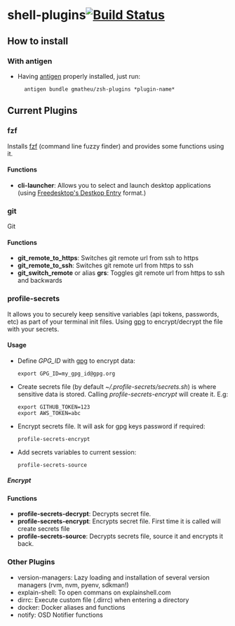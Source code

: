 shell-plugins[![Build Status](https://travis-ci.org/gmatheu/shell-plugins.svg)](https://travis-ci.org/gmatheu/shell-plugins)
=======================

How to install
--------------

### With antigen

* Having [antigen](http://github.com/zsh-users/antigen) properly installed, just run:

        antigen bundle gmatheu/zsh-plugins *plugin-name*

Current Plugins
---------------

### fzf

Installs [fzf](https://github.com/junegunn/fzf) (command line fuzzy finder) and provides some functions using it.

#### Functions
  * **cli-launcher**: Allows you to select and launch desktop applications (using [Freedesktop's Destkop Entry](https://specifications.freedesktop.org/desktop-entry-spec/desktop-entry-spec-latest.html) format.)

### git

Git

#### Functions
  * **git_remote_to_https**: Switches git remote url from ssh to https
  * **git_remote_to_ssh**: Switches git remote url from https to ssh
  * **git_switch_remote** or alias **grs**: Toggles git remote url from https to ssh and backwards


### profile-secrets

It allows you to securely keep sensitive variables (api tokens, passwords, etc) as part of your terminal init files. Using [gpg](https://gnupg.org/) to encrypt/decrypt the file with your secrets.

#### Usage
  * Define *GPG_ID* with [gpg](https://gnupg.org/) to encrypt data:

        export GPG_ID=my_gpg_id@gpg.org
  * Create secrets file (by default _~/.profile-secrets/secrets.sh_) is where sensitive data is stored. Calling _profile-secrets-encrypt_ will create it. E.g:

        export GITHUB_TOKEN=123
        export AWS_TOKEN=abc
  * Encrypt secrets file. It will ask for gpg keys password if required:

        profile-secrets-encrypt
  * Add secrets variables to current session:

        profile-secrets-source

##### Encrypt

#### Functions
  * **profile-secrets-decrypt**: Decrypts secret file.
  * **profile-secrets-encrypt**: Encrypts secret file. First time it is called will create secrets file
  * **profile-secrets-source**: Decrypts secrets file, source it and encrypts it back.

### Other Plugins
  * version-managers: Lazy loading and installation of several version managers (rvm, nvm, pyenv, sdkman!)
  * explain-shell: To open commans on explainshell.com
  * dirrc: Execute custom file (.dirrc) when entering a directory
  * docker: Docker aliases and functions
  * notify: OSD Notifier functions

